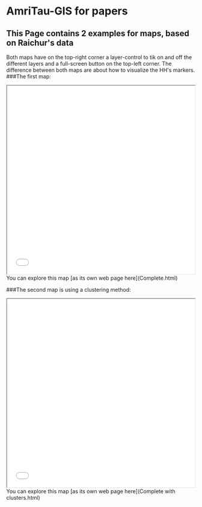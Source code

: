 # AmriTau-GIS for papers
## This Page contains 2 examples for maps, based on Raichur's data
Both maps have on the top-right corner a layer-control to tik on and off the different layers and a full-screen button on the top-left corner. The difference between both maps are about how to visualize the HH's markers.
###The first map:
<iframe src="Complete.html" height="500" width="500"></iframe>
You can explore this map [as its own web page here](Complete.html)
<p></p>

###The second map is using a clustering method:
<iframe src="Complete with clusters.html" height="500" width="500"></iframe>
You can explore this map [as its own web page here](Complete with clusters.html)
